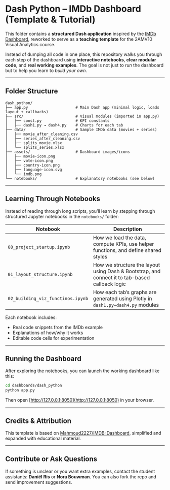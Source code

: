# Dash Python – IMDb Dashboard (Template & Tutorial)

This folder contains a **structured Dash application** inspired by the [IMDb Dashboard](https://github.com/Mahmoud2227/IMDB-Dashboard), reworked to serve as a **teaching template** for the 2AMV10 Visual Analytics course.

Instead of dumping all code in one place, this repository walks you through each step of the dashboard using **interactive notebooks**, **clear modular code**, and **real working examples**. The goal is not just to *run* the dashboard but to help you learn to *build your own*.

---

## Folder Structure

```text
dash_python/
├── app.py                     # Main Dash app (minimal logic, loads layout + callbacks)
├── src/                       # Visual modules (imported in app.py)
│   ├── const.py               # KPI constants
│   ├── dash1.py → dash4.py    # Charts for each tab
├── data/                      # Sample IMDb data (movies + series)
│   ├── movie_after_cleaning.csv
│   ├── series_after_cleaning.csv
│   ├── splits_movie.xlsx
│   └── splits_series.xlsx
├── assets/                    # Dashboard images/icons
│   ├── movie-icon.png
│   ├── vote-icon.png
│   ├── country-icon.png
│   ├── language-icon.svg
│   └── imdb.png
└── notebooks/                 # Explanatory notebooks (see below)
```

---

## Learning Through Notebooks

Instead of reading through long scripts, you’ll learn by stepping through structured Jupyter notebooks in the `notebooks/` folder:

| Notebook                      | Description                                                                                   |
| ----------------------------- | --------------------------------------------------------------------------------------------- |
| `00_project_startup.ipynb`    | How we load the data, compute KPIs, use helper functions, and define shared styles            |
| `01_layout_structure.ipynb`   | How we structure the layout using Dash & Bootstrap, and connect it to tab-based callback logic |
| `02_building_viz_functinos.ipynb` | How each tab’s graphs are generated using Plotly in `dash1.py`–`dash4.py` modules             |


Each notebook includes:

* Real code snippets from the IMDb example
* Explanations of how/why it works
* Editable code cells for experimentation

---

## Running the Dashboard

After exploring the notebooks, you can launch the working dashboard like this:

```bash
cd dashboards/dash_python
python app.py
```

Then open [http://127.0.0.1:8050](http://127.0.0.1:8050) in your browser.

---

## Credits & Attribution

This template is based on [Mahmoud2227/IMDB-Dashboard](https://github.com/Mahmoud2227/IMDB-Dashboard), simplified and expanded with educational material.

---

##  Contribute or Ask Questions

If something is unclear or you want extra examples, contact the student assistants: **Daniël Ris** or **Nora Bouwman**. You can also fork the repo and send improvement suggestions.
